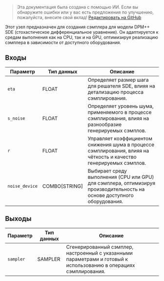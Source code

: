 > Эта документация была создана с помощью ИИ. Если вы обнаружите ошибки или у вас есть предложения по улучшению, пожалуйста, внесите свой вклад! [Редактировать на GitHub](https://github.com/Comfy-Org/embedded-docs/blob/main/comfyui_embedded_docs/docs/SamplerDpmppSde/ru.md)

Этот узел предназначен для создания сэмплера для модели DPM++ SDE (стохастическое дифференциальное уравнение). Он адаптируется к средам выполнения как на CPU, так и на GPU, оптимизируя реализацию сэмплера в зависимости от доступного оборудования.

## Входы

| Параметр      | Тип данных | Описание |
|----------------|-------------|-------------|
| `eta`          | FLOAT       | Определяет размер шага для решателя SDE, влияя на детализацию процесса сэмплирования.|
| `s_noise`      | FLOAT       | Определяет уровень шума, применяемого в процессе сэмплирования, влияя на разнообразие генерируемых сэмплов.|
| `r`            | FLOAT       | Управляет коэффициентом снижения шума в процессе сэмплирования, влияя на чёткость и качество генерируемых сэмплов.|
| `noise_device` | COMBO[STRING]| Выбирает среду выполнения (CPU или GPU) для сэмплера, оптимизируя производительность на основе доступного оборудования.|

## Выходы

| Параметр    | Тип данных | Описание |
|----------------|-------------|-------------|
| `sampler`    | SAMPLER     | Сгенерированный сэмплер, настроенный с указанными параметрами и готовый к использованию в операциях сэмплирования. |
